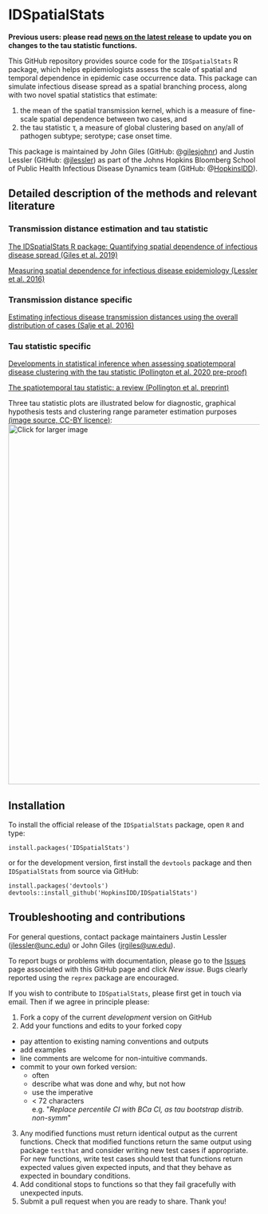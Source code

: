 # IDSpatialStats

**Previous users: please read [news on the latest release](../master/NEWS.md "News on the latest release") to update you on changes to the tau statistic functions.**

This GitHub repository provides source code for the `IDSpatialStats` R package, which helps epidemiologists assess the scale of spatial and temporal dependence in epidemic case occurrence data. This package can simulate infectious disease spread as a spatial branching process, along with two novel spatial statistics that estimate:

1. the mean of the spatial transmission kernel, which is a measure of fine-scale spatial dependence between two cases, and
2. the tau statistic &tau;, a measure of global clustering based on any/all of pathogen subtype; serotype; case onset time.

This package is maintained by John Giles (GitHub: @[gilesjohnr](https://github.com/gilesjohnR)) and Justin Lessler (GitHub: @[jlessler](https://github.com/jlessler)) as part of the Johns Hopkins Bloomberg School of Public Health Infectious Disease Dynamics team (GitHub: @[HopkinsIDD](https://github.com/HopkinsIDD)).

## Detailed description of the methods and relevant literature
### Transmission distance estimation and tau statistic
[The IDSpatialStats R package: Quantifying spatial dependence of infectious disease spread (Giles et al. 2019)](https://journal.r-project.org/archive/2019/RJ-2019-043/index.html)

[Measuring spatial dependence for infectious disease epidemiology (Lessler et al. 2016)](http://journals.plos.org/plosone/article?id=10.1371/journal.pone.0155249)

### Transmission distance specific
[Estimating infectious disease transmission distances using the overall distribution of cases (Salje et al. 2016)](http://www.sciencedirect.com/science/article/pii/S1755436516300317)

### Tau statistic specific
[Developments in statistical inference when assessing spatiotemporal disease clustering with the tau statistic (Pollington et al. 2020 pre-proof)](https://doi.org/10.1016/j.spasta.2020.100438)

[The spatiotemporal tau statistic: a review (Pollington et al. preprint)](https://arxiv.org/abs/1911.11476)

Three tau statistic plots are illustrated below for diagnostic, graphical hypothesis tests and clustering range parameter estimation purposes [(image source, CC-BY licence)](https://doi.org/10.1016/j.spasta.2020.100438):
<img src="https://ars.els-cdn.com/content/image/1-s2.0-S2211675320300324-fx1_lrg.jpg" width="720" align="left" title="Click for larger image">
<br clear="left">

## Installation

To install the official release of the `IDSpatialStats` package, open `R` and type:
```
install.packages('IDSpatialStats')
```
or for the development version, first install the `devtools` package and then `IDSpatialStats` from source via GitHub:
```
install.packages('devtools')
devtools::install_github('HopkinsIDD/IDSpatialStats')
```

## Troubleshooting and contributions

For general questions, contact package maintainers Justin Lessler (jlessler@unc.edu) or John Giles (jrgiles@uw.edu).

To report bugs or problems with documentation, please go to the [Issues](https://github.com/HopkinsIDD/IDSpatialStats/issues) page associated with this GitHub page and click *New issue*. Bugs clearly reported using the `reprex` package are encouraged.

If you wish to contribute to `IDSpatialStats`, please first get in touch via email. Then if we agree in principle please:

1. Fork a copy of the current *development* version on GitHub
2. Add your functions and edits to your forked copy
  * pay attention to existing naming conventions and outputs
  * add examples
  * line comments are welcome for non-intuitive commands.
  * commit to your own forked version:
    * often
    * describe what was done and why, but not how
    * use the imperative
    * &lt; 72 characters  
      e.g. "*Replace percentile CI with BCa CI, as tau bootstrap distrib. non-symm*"

3. Any modified functions must return identical output as the current functions. Check that modified functions return the same output using package `testthat` and consider writing new test cases if appropriate. For new functions, write test cases should test that functions return expected values given expected inputs, and that they behave as expected in boundary conditions.
4. Add conditional stops to functions so that they fail gracefully with unexpected inputs.
5. Submit a pull request when you are ready to share. Thank you!
